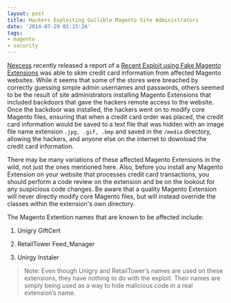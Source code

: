 ```yaml
---
layout: post
title: Hackers Exploiting Gullible Magento Site Administrators
date: '2014-07-29 01:15:26'
tags:
- magento
- security
---
```


[Nexcess](http://www.nexcess.net) recently released a report of a [Recent Exploit using Fake Magento Extensions](http://blog.nexcess.net/2014/07/25/recent-exploit-using-fake-magento-extensions/) was able to skim credit card information from affected Magento websites. While it seems that some of the stores were breached by correctly guessing simple admin usernames and passwords, others seemed to be the result of site administrators installing Magento Extensions that included backdoors that gave the hackers remote access to the website. Once the backdoor was installed, the hackers went on to modify core Magento files, ensuring that when a credit card order was placed, the credit card information would be saved to a  text file that was hidden with an image file name extension `.jpg, .gif, .bmp` and saved in the `/media` directory, allowing the hackers, and anyone else on the internet to download the credit card information.

There may be many variations of these affected Magento Extensions in the wild, not just the ones mentioned here. Also, before you install any Magento Extension on your website that processes credit card transactions, you should perform a code review on the extension and be on the lookout for any suspicious code changes. Be aware that a quality Magento Extension will never directly modify core Magento files, but will instead override the classes within the extension's own directory.

The Magento Extention names that are known to be affected include:

1. Unigry GiftCert

2. RetailTower Feed_Manager

3. Unirgy Instaler

>Note: Even though Unigry and RetailTower’s names are used on these extensions, they have nothing to do with the exploit. Their names are simply being used as a way to hide malicious code in a real extension’s name.